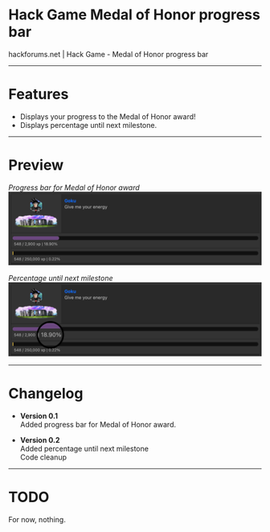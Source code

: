# Hack Game Medal of Honor progress bar
 hackforums.net | Hack Game - Medal of Honor progress bar

 ---

# Features

-	Displays your progress to the Medal of Honor award!
-	Displays percentage until next milestone.


 ---

# Preview

*Progress bar for Medal of Honor award*
![Preview2](preview2.png?raw=true "Preview2")

*Percentage until next milestone*
![Preview](preview.png?raw=true "Preview")

---

# Changelog
-	**Version 0.1**  
	Added progress bar for Medal of Honor award.

-	**Version 0.2**  
	Added percentage until next milestone  
	Code cleanup

---

# TODO

For now, nothing.
